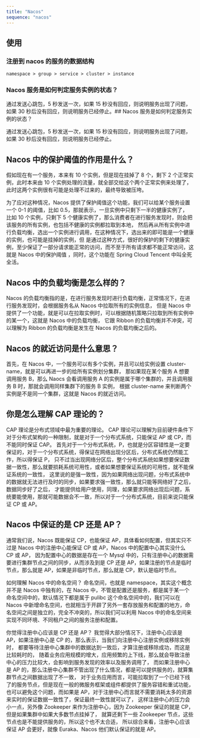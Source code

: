 ```yaml
---
title: "Nacos"
sequence: "nacos"
---
```


## 使用

### 注册到 nacos 的服务的数据结构

```text
namespace > group > service > cluster > instance
```

### Nacos 服务是如何判定服务实例的状态？

通过发送心跳包，5 秒发送一次，如果 15 秒没有回应，则说明服务出现了问题，
如果 30 秒后没有回应，则说明服务已经停止。## Nacos 服务是如何判定服务实例的状态？

通过发送心跳包，5 秒发送一次，如果 15 秒没有回应，则说明服务出现了问题，
如果 30 秒后没有回应，则说明服务已经停止。

## Nacos 中的保护阈值的作用是什么？

假如现在有一个服务，本来有 10 个实例，但是现在挂掉了 8 个，剩下 2 个正常实例，此时本来由 10 个实例处理的流量，就全部交给这个两个正常实例来处理了，
此时这两个实例很有可能是处理不过来的，最终导致被压垮。

为了应对这种情况，Nacos 提供了保护阈值这个功能，我们可以给某个服务设置一个 0-1 的阈值，比如 0.5，那就表示，一旦实例中只剩下一半的健康实例了，
比如 10 个实例，只剩下 5 个健康实例了，那么消费者在进行服务发现时，则会把该服务的所有实例，也包括不健康的实例都拉取到本地，
然后再从所有实例中进行负载均衡，选出一个实例进行调用，在这种情况下，选出来的即可能是一个健康的实例，也可能是挂掉的实例，但
是通过这种方式，很好的保护的剩下的健康实例，至少保证了一部分请求能正常的访问，而不至于所有请求都不能正常访问，这就是 Nacos 中的保护阈值
，同时，这个功能在 Spring Cloud Tencent 中叫全死全活。

## Nacos 中的负载均衡是怎么样的？

Nacos 的负载均衡指的是，在进行服务发现时进行负载均衡，正常情况下，在进行服务发现时，会根据服务名从 Nacos 中拉取所有的实例信息，
但是 Nacos 中提供了一个功能，就是可以在拉取实例时，可以根据随机策略只拉取到所有实例中的某一个，这就是 Nacos 中的负载均衡，
它跟 Ribbon 的负载均衡并不冲突，可以理解为 Ribbon 的负载均衡是发生在 Nacos 的负载均衡之后的。

## Nacos 的就近访问是什么意思？

首先，在 Nacos 中，一个服务可以有多个实例，并且可以给实例设置 cluster-name，就是可以再进一步的给所有实例划分集群，
那如果现在某个服务 A 想要调用服务 B，那么 Naocs 会看调用服务 A 的实例是属于哪个集群的，并且调用服务 B 时，那就会调用同样集群下的服务 B 实例，
根据 cluster-name 来判断两个实例是不是同一个集群，这就是 Nacos 的就近访问。

## 你是怎么理解 CAP 理论的？

CAP 理论是分布式领域中最为重要的理论。
CAP 理论可以理解为目前硬件条件下对于分布式架构的一种限制，就是对于一个分布式系统，只能保证 AP 或 CP，而不能同时保证 CAP。
首先对于一个分布式系统，P，也就是分区容错性是一定要保证的，对于一个分布式系统，得保证在网络出现分区后，分布式系统仍然能工作，所以得保证 P，
只不过当出现网络分区后，整个分布式系统如果想要保证数据一致性，那么就要损耗系统可用性，或者如果想要保证系统的可用性，就不能保证系统的一致性，
这里说的是强一致性，因为如果网络出现问题，分布式系统中的数据就无法进行及时的同步，如果要求强一致性，那么就只能等网络好了之后，数据同步好了之后，
才能提供给用户使用，同理，如果要求网络出现后问题，系统要能使用，那就可能数据会不一致，所以对于一个分布式系统，目前来说只能保证 CP 或 AP。

## Nacos 中保证的是 CP 还是 AP？

通常我们说，Nacos 既能保证 CP，也能保证 AP，具体看如何配置，但其实只不过是 Nacos 中的注册中心能保证 CP 或 AP，Nacos 中的配置中心其实没什么 CP 或 AP，
因为配置中心的数据是存在一个 Mysql 中的，只有注册中心的数据需要进行集群节点之间的同步，从而涉及到是 CP 还是 AP，如果注册的节点是临时节点，那么就是 AP，如果是非临时节点，那么就是 CP，默认是临时节点。

如何理解 Nacos 中的命名空间？
命名空间，也就是 namespace，其实这个概念并不是 Nacos 中独有的，在 Nacos 中，不管是配置还是服务，都是属于某一个命名空间中的，默认情况下都是属于 pulibc 这个命名空间中的，我们可以在 Nacos 中新增命名空间，也就相当于开辟了另外一套存放服务和配置的地方，命名空间之间是独立的，完全不冲突的，所以我们可以利用 Nacos 中的命名空间来实现不同环境、不同租户之间的服务注册和配置。

你觉得注册中心应该是 CP 还是 AP？
我觉得大部分情况下，注册中心应该是 AP，如果注册中心是 CP 的，那么表示，当我们向注册中心注册实例或移除实例时，
都要等待注册中心集群中的数据达到一致后，才算注册或移除成功，而这是比较耗时的，
随着业务应用规模的增大，应用频繁的上下线，那么就会导致注册中心的压力比较大，会影响到服务发现的效率以及服务调用了，
而如果注册中心是 AP 的，那么注册中心集群不管出现了什么情况，都是可以提供服务的，就算集群节点之间数据出现了不一致，
对于业务应用而言，可能拉取到了一个已经下线了的服务节点，但是现在一般的微服务框架或组件都提供了服务容错和重试功能，
也可以避免这个问题，而如果是 AP，对于注册中心而言就不需要消耗太多的资源来实时的保证数据一致性了，保证最终一致性就可以了，
这样注册中心的压力会小一点，另外像 Zookeeper 来作为注册中心，因为 Zookeeper 保证的就是 CP，但是如果集群中如果大多数节点挂掉了，
就算还剩下一些 Zookeeper 节点，这些节点也是不能提供服务的，所以这个也不太合适，
所以综合来看，注册中心应该保证 AP 会更好，就像 Euraka、Nacos 他们默认保证的就是 AP。


